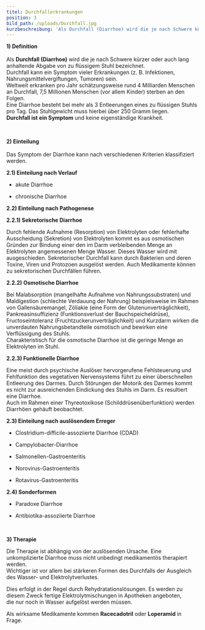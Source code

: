 ```yaml
---
titel: Durchfallerkrankungen
position: 3
bild_path: /uploads/Durchfall.jpg
kurzbeschreibung: 'Als Durchfall (Diarrhoe) wird die je nach Schwere kürzer oder auch lang anhaltende Abgabe von zu flüssigem Stuhl bezeichnet. Durchfall kann ein Symptom vieler Erkrankungen (z. B. Infektionen, Nahrungsmittel- vergiftungen, Tumoren) sein.'
---
```



**1) Definition**
<br>
<br>Als **Durchfall (Diarrhoe)** wird die je nach Schwere k&uuml;rzer oder auch lang anhaltende Abgabe von zu fl&uuml;ssigem Stuhl bezeichnet.
<br>Durchfall kann ein Symptom vieler Erkrankungen (z. B. Infektionen, Nahrungsmittelvergiftungen, Tumoren) sein.
<br>Weltweit erkranken pro Jahr sch&auml;tzungsweise rund 4 Milliarden Menschen an Durchfall, 7,5 Millionen Menschen (vor allem Kinder) sterben an den Folgen.
<br>Eine Diarrhoe besteht bei mehr als 3 Entleerungen eines zu fl&uuml;ssigen Stuhls pro Tag. Das Stuhlgewicht muss hierbei &uuml;ber 250 Gramm liegen.
<br>**Durchfall ist ein Symptom** und keine eigenst&auml;ndige Krankheit.

&nbsp;

**2) Einteilung**
<br>
<br>Das Symptom der Diarrhoe kann nach verschiedenen Kriterien klassifiziert werden.

**2.1) Einteilung nach Verlauf**

* akute Diarrhoe

* chronische Diarrhoe

**2.2) Einteilung nach Pathogenese**

**2.2.1) Sekretorische Diarrhoe**

Durch fehlende Aufnahme (Resorption) von Elektrolyten oder fehlerhafte Ausscheidung (Sekretion) von Elektrolyten kommt es aus osmotischen Gr&uuml;nden zur Bindung einer den im Darm verbleibenden Menge an Elektrolyten angemessenen Menge Wasser. Dieses Wasser wird mit ausgeschieden. Sekretorischer Durchfall kann durch Bakterien und deren Toxine, Viren und Protozoen ausgel&ouml;st werden. Auch Medikamente k&ouml;nnen zu sekretorischen Durchf&auml;llen f&uuml;hren.

**2.2.2) Osmotische Diarrhoe**

Bei Malabsorption (mangelhafte Aufnahme von Nahrungssubstraten) und Maldigestion (schlechte Verdauung der Nahrung) beispielsweise im Rahmen von Gallens&auml;uremangel, Z&ouml;liakie (eine Form der Glutenunvertr&auml;glichkeit), Pankreasinsuffizienz (Funktionsverlust der Bauchspeicheldr&uuml;se), Fructoseintoleranz (Fruchtzuckerunvertr&auml;glichkeit) und Kurzdarm wirken die unverdauten Nahrungsbetandteile osmotisch und bewirken eine Verfl&uuml;ssigung des Stuhls.
<br>Charakteristisch f&uuml;r die osmotische Diarrhoe ist die geringe Menge an Elektrolyten im Stuhl.

**2.2.3) Funktionelle Diarrhoe**

Eine meist durch psychische Ausl&ouml;ser hervorgerufene Fehlsteuerung und Fehlfunktion des vegetativen Nervensystems f&uuml;hrt zu einer &uuml;berschnellen Entleerung des Darmes. Durch St&ouml;rungen der Motorik des Darmes kommt es nicht zur ausreichenden Eindickung des Stuhls im Darm. Es resultiert eine Diarrhoe.
<br>Auch im Rahmen einer Thyreotoxikose (Schilddr&uuml;sen&uuml;berfunktion) werden Diarrh&ouml;en geh&auml;uft beobachtet.

**2.3) Einteilung nach ausl&ouml;sendem Erreger**

* Clostridium-difficile-assoziierte Diarrhoe (CDAD)

* Campylobacter-Diarrhoe

* Salmonellen-Gastroenteritis

* Norovirus-Gastroenteritis

* Rotavirus-Gastroenteritis

**2.4) Sonderformen**

* Paradoxe Diarrhoe

* Antibiotika-assoziierte Diarrhoe

&nbsp;

**3) Therapie**

Die Therapie ist abh&auml;ngig von der ausl&ouml;senden Ursache. Eine unkomplizierte Diarrhoe muss nicht unbedingt medikament&ouml;s therapiert werden.
<br>Wichtiger ist vor allem bei st&auml;rkeren Formen des Durchfalls der Ausgleich des Wasser- und Elektrolytverlustes.

Dies erfolgt in der Regel durch Rehydratationsl&ouml;sungen. Es werden zu diesem Zweck fertige Elektrolytmischungen in Apotheken angeboten,
<br>die nur noch in Wasser aufgel&ouml;st werden m&uuml;ssen.

Als wirksame Medikamente kommen **Racecadotril** oder **Loperamid** in Frage.